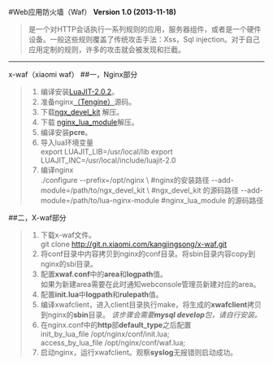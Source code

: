 #Web应用防火墙（Waf）
__Version 1.0  (2013-11-18)__

>是一个对HTTP会话执行一系列规则的应用，服务器组件，或者是一个硬件设备。一般这些规则覆盖了传统攻击手法：Xss，Sql injection。对于自己应用定制的规则，许多的攻击就会被发现和拦截。
* * *
x-waf（xiaomi waf）
##一，Nginx部分

>1. 编译安装[LuaJIT-2.0.2](http://luajit.org/download.html)。  
>2. 准备nginx[（Tengine）](http://tengine.taobao.org/)源码。  
>3. 下载[ngx_devel_kit](https://github.com/simpl/ngx_devel_kit) 解压。  
>4. 下载 [nginx_lua_module](https://github.com/chaoslawful/lua-nginx-module)解压。  
>5. 编译安装**pcre**。  
>6. 导入lua环境变量  
        export LUAJIT_LIB=/usr/local/lib 
        export LUAJIT_INC=/usr/local/include/luajit-2.0
>7. 编译nginx  
        ./configure --prefix=/opt/nginx \ #nginx的安装路径
        --add-module=/path/to/ngx_devel_kit \ #ngx_devel_kit 的源码路径
        --add-module=/path/to/lua-nginx-module #nginx_lua_module 的源码路径

##二，X-waf部分
>1. 下载x-waf文件。  
        git clone http://git.n.xiaomi.com/kangjingsong/x-waf.git  
>2. 将conf目录中内容拷贝到nginx的conf目录。将sbin目录内容copy到nginx的sbi目录。  
>3. 配置**xwaf.conf**中的**area**和**logpath**值。  
如果为新建area需要在此时通知webconsole管理员新建对应的area。  
>4. 配置**init.lua**中**logpath**和**rulepath**值。  
>5. 编译xwafclient，进入client目录执行make，将生成的**xwafclient**拷贝到nginx的**sbin**目录。  _该步骤会需要**mysql develop**包，请自行安装。_  
>6. 在nginx.conf中的**http**部**default_type**之后配置  
        init_by_lua_file  /opt/nginx/conf/init.lua;  
        access_by_lua_file /opt/nginx/conf/waf.lua;  
>7. 启动nginx，运行xwafclient。观察**syslog**无报错则启动成功。
